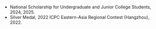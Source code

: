 -  National Scholarship for Undergraduate and Junior College Students, 2024, 2025.
-  Silver Medal, 2022 ICPC Eastern-Asia Regional Contest (Hangzhou), 2022.